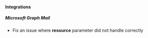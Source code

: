 
#### Integrations
##### Microsoft Graph Mail
- Fix an issue where **resource** parameter did not handle correctly
